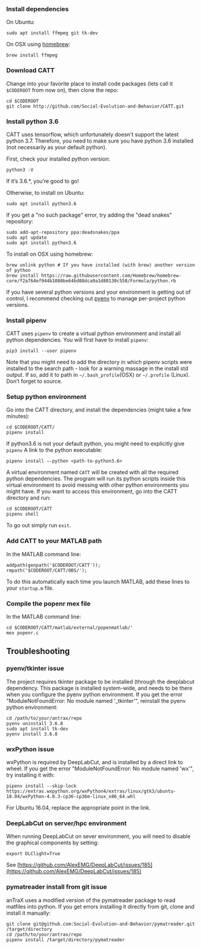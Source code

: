 
### Install dependencies 

On Ubuntu:

```
sudo apt install ffmpeg git tk-dev
```

On OSX using [homebrew](https://brew.sh/):

```
brew install ffmpeg
```

### Download CATT

Change into your favorite place to install code packages (lets call it `$CODEROOT` from now on), then clone the repo:

```
cd $CODEROOT
git clone http://github.com/Social-Evolution-and-Behavior/CATT.git
```

### Install python 3.6

CATT uses tensorflow, which unfortunately doesn't support the latest python 3.7. Therefore, you need to make sure you have python 3.6 installed (not necessarily as your default python).

First, check your installed python version:

```
python3 -V
```

If it’s 3.6.*, you’re good to go!

Otherwise, to install on Ubuntu:

```
sudo apt install python3.6
```

If you get a "no such package" error, try adding the "dead snakes" repository: 

```
sudo add-apt-repository ppa:deadsnakes/ppa
sudo apt update
sudo apt install python3.6
```

To install on OSX using homebrew:

```
brew unlink python # If you have installed (with brew) another version of python
brew install https://raw.githubusercontent.com/Homebrew/homebrew-core/f2a764ef944b1080be64bd88dca9a1d80130c558/Formula/python.rb
```

If you have several python versions and your environment is getting out of control, I recommend checking out [pyenv](https://hackernoon.com/reaching-python-development-nirvana-bb5692adf30c) to manage per-project python versions.

### Install pipenv

CATT uses `pipenv` to create a virtual python environment and install all python dependencies. You will first have to install `pipenv`:

```
pip3 install --user pipenv
```

Note that you might need to add the directory in which pipenv scripts were installed to the search path - look for a warning massage in the install std output. If so, add it to path in `~/.bash_profile`(OSX) or `~/.profile` (Linux). Don’t forget to source.

### Setup python environment 

Go into the CATT directory, and install the dependencies (might take a few minutes):

```
cd $CODEROOT/CATT/
pipenv install 
```

If python3.6 is not your default python, you might need to explicitly give `pipenv` A link to the python executable:

```
pipenv install —-python <path-to-python3.6>
```

A virtual environment named `CATT` will be created with all the required python dependencies. The program will run its python scripts inside this virtual environment to avoid messing with other python environments you might have. If you want to access this environment, go into the CATT directory and run:

```
cd $CODEROOT/CATT
pipenv shell 
```

To go out simply run `exit`. 

### Add CATT to your MATLAB path

In the MATLAB command line:

```
addpath(genpath('$CODEROOT/CATT'));
rmpath('$CODEROOT/CATT/OBS/');
```

To do this automatically each time you launch MATLAB, add these lines to your `startup.m` file.

### Compile the popenr mex file

In the MATLAB command line:

```
cd $CODEROOT/CATT/matlab/external/popenmatlab/'
mex popenr.c
```


## Troubleshooting

### pyenv/tkinter issue

The project requires tkinter package to be installed (through the deeplabcut dependency. This package is installed system-wide, and needs to be there when you configure the pyenv python environment. If you get the error "ModuleNotFoundError: No module named '_tkinter'", reinstall the pyenv python environment:

```
cd /path/to/your/antrax/repo
pyenv uninstall 3.6.8
sudo apt install tk-dev
pyenv install 3.6.8
```

### wxPython issue

wxPython is required by DeepLabCut, and is installed by a direct link to wheel. If you get the error "ModuleNotFoundError: No module named 'wx'", try installing it with:

```
pipenv install --skip-lock https://extras.wxpython.org/wxPython4/extras/linux/gtk3/ubuntu-18.04/wxPython-4.0.3-cp36-cp36m-linux_x86_64.whl
```

For Ubuntu 16.04, replace the appropriate point in the link.

### DeepLabCut on server/hpc environment

When running DeepLabCut on sever environment, you will need to disable the graphical components by setting:

```
export DLClight=True
```

See [https://github.com/AlexEMG/DeepLabCut/issues/185](https://github.com/AlexEMG/DeepLabCut/issues/185)

### pymatreader install from git issue

anTraX uses a modified version of the pymatreader package to read matfiles into python. If you get errors installing it directly from git, clone and install it manually:

```
git clone git@github.com:Social-Evolution-and-Behavior/pymatreader.git /target/directory
cd /path/to/your/antrax/repo
pipenv install /target/directory/pymatreader
```



